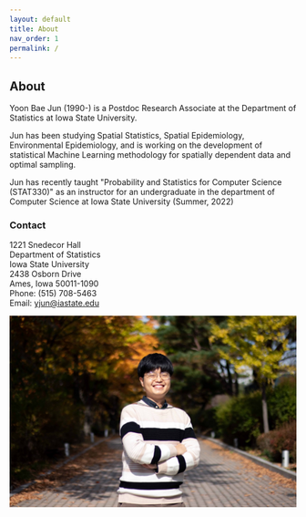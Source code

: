 ```yaml
---
layout: default
title: About
nav_order: 1
permalink: /
---
```


## About

Yoon Bae Jun (1990-) is a Postdoc Research Associate at the Department of Statistics at Iowa State University.

Jun has been studying Spatial Statistics, Spatial Epidemiology, Environmental Epidemiology, and is working on the development of statistical Machine Learning methodology for spatially dependent data and optimal sampling.

Jun has recently taught "Probability and Statistics for Computer Science (STAT330)" as an instructor for an undergraduate in the department of Computer Science at Iowa State University (Summer, 2022)


### Contact

1221 Snedecor Hall \
Department of Statistics\
Iowa State University\
2438 Osborn Drive\
Ames, Iowa 50011-1090\
Phone: (515) 708-5463\
Email: yjun@iastate.edu

![](me.jpeg)
